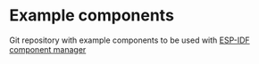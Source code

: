 # Example components

Git repository with example components to be used with [ESP-IDF component manager](https://github.com/espressif/idf-component-manager)
